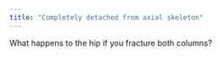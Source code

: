 ```yaml
---
title: "Completely detached from axial skeleton"
---
```

What happens to the hip if you fracture both columns?


